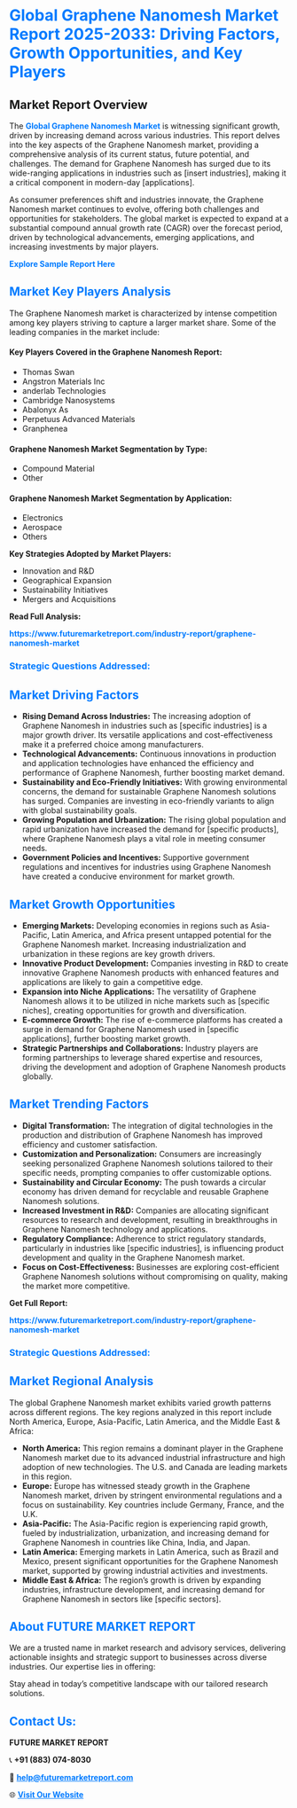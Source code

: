 <h1 style="color: #007BFF;">Global Graphene Nanomesh Market Report 2025-2033: Driving Factors, Growth Opportunities, and Key Players</h1>

<section id="overview">
<h2>Market Report Overview</h2>
<p>The <a href="https://www.futuremarketreport.com/industry-report/graphene-nanomesh-market" style="color: #007BFF; text-decoration: none;"><strong>Global Graphene Nanomesh Market</strong></a> is witnessing significant growth, driven by increasing demand across various industries. This report delves into the key aspects of the Graphene Nanomesh market, providing a comprehensive analysis of its current status, future potential, and challenges. The demand for Graphene Nanomesh has surged due to its wide-ranging applications in industries such as [insert industries], making it a critical component in modern-day [applications].</p>
<p>As consumer preferences shift and industries innovate, the Graphene Nanomesh market continues to evolve, offering both challenges and opportunities for stakeholders. The global market is expected to expand at a substantial compound annual growth rate (CAGR) over the forecast period, driven by technological advancements, emerging applications, and increasing investments by major players.</p>
</section>

<section id="overview">
<p><a href="https://www.futuremarketreport.com/request-sample/reportId=30047" style="color: #007BFF; text-decoration: none;"><strong>Explore Sample Report Here</strong></a></p>
</section>

<section id="key-players">
<h2 style="color: #007BFF;">Market Key Players Analysis</h2>
<p>The Graphene Nanomesh market is characterized by intense competition among key players striving to capture a larger market share. Some of the leading companies in the market include:</p>
<h4>Key Players Covered in the Graphene Nanomesh Report:</h4>
<ul><li>Thomas Swan</li><li>Angstron Materials Inc</li><li>anderlab Technologies</li><li>Cambridge Nanosystems</li><li>Abalonyx As</li><li>Perpetuus Advanced Materials</li><li>Granphenea</li></ul>
<h4>Graphene Nanomesh Market Segmentation by Type:</h4>
<ul><li>Compound Material</li><li>Other</li></ul>

<h4>Graphene Nanomesh Market Segmentation by Application:</h4>
<ul><li>Electronics</li><li>Aerospace</li><li>Others</li></ul>
<p><strong>Key Strategies Adopted by Market Players:</strong></p>
<ul>
<li>Innovation and R&D</li>
<li>Geographical Expansion</li>
<li>Sustainability Initiatives</li>
<li>Mergers and Acquisitions</li>
</ul>
</section>

<section>
<p><strong>Read Full Analysis: </strong></p><a href="https://www.futuremarketreport.com/industry-report/graphene-nanomesh-market" style="color: #007BFF; text-decoration: none;"><strong>https://www.futuremarketreport.com/industry-report/graphene-nanomesh-market</strong></a>
<h3 style="color: #007BFF;">Strategic Questions Addressed:</h3>
</section>

<section id="driving-factors">
<h2 style="color: #007BFF;">Market Driving Factors</h2>
<ul>
<li><strong>Rising Demand Across Industries:</strong> The increasing adoption of Graphene Nanomesh in industries such as [specific industries] is a major growth driver. Its versatile applications and cost-effectiveness make it a preferred choice among manufacturers.</li>
<li><strong>Technological Advancements:</strong> Continuous innovations in production and application technologies have enhanced the efficiency and performance of Graphene Nanomesh, further boosting market demand.</li>
<li><strong>Sustainability and Eco-Friendly Initiatives:</strong> With growing environmental concerns, the demand for sustainable Graphene Nanomesh solutions has surged. Companies are investing in eco-friendly variants to align with global sustainability goals.</li>
<li><strong>Growing Population and Urbanization:</strong> The rising global population and rapid urbanization have increased the demand for [specific products], where Graphene Nanomesh plays a vital role in meeting consumer needs.</li>
<li><strong>Government Policies and Incentives:</strong> Supportive government regulations and incentives for industries using Graphene Nanomesh have created a conducive environment for market growth.</li>
</ul>
</section>

<section id="growth-opportunities">
<h2 style="color: #007BFF;">Market Growth Opportunities</h2>
<ul>
<li><strong>Emerging Markets:</strong> Developing economies in regions such as Asia-Pacific, Latin America, and Africa present untapped potential for the Graphene Nanomesh market. Increasing industrialization and urbanization in these regions are key growth drivers.</li>
<li><strong>Innovative Product Development:</strong> Companies investing in R&D to create innovative Graphene Nanomesh products with enhanced features and applications are likely to gain a competitive edge.</li>
<li><strong>Expansion into Niche Applications:</strong> The versatility of Graphene Nanomesh allows it to be utilized in niche markets such as [specific niches], creating opportunities for growth and diversification.</li>
<li><strong>E-commerce Growth:</strong> The rise of e-commerce platforms has created a surge in demand for Graphene Nanomesh used in [specific applications], further boosting market growth.</li>
<li><strong>Strategic Partnerships and Collaborations:</strong> Industry players are forming partnerships to leverage shared expertise and resources, driving the development and adoption of Graphene Nanomesh products globally.</li>
</ul>
</section>

<section id="trending-factors">
<h2 style="color: #007BFF;">Market Trending Factors</h2>
<ul>
<li><strong>Digital Transformation:</strong> The integration of digital technologies in the production and distribution of Graphene Nanomesh has improved efficiency and customer satisfaction.</li>
<li><strong>Customization and Personalization:</strong> Consumers are increasingly seeking personalized Graphene Nanomesh solutions tailored to their specific needs, prompting companies to offer customizable options.</li>
<li><strong>Sustainability and Circular Economy:</strong> The push towards a circular economy has driven demand for recyclable and reusable Graphene Nanomesh solutions.</li>
<li><strong>Increased Investment in R&D:</strong> Companies are allocating significant resources to research and development, resulting in breakthroughs in Graphene Nanomesh technology and applications.</li>
<li><strong>Regulatory Compliance:</strong> Adherence to strict regulatory standards, particularly in industries like [specific industries], is influencing product development and quality in the Graphene Nanomesh market.</li>
<li><strong>Focus on Cost-Effectiveness:</strong> Businesses are exploring cost-efficient Graphene Nanomesh solutions without compromising on quality, making the market more competitive.</li>
</ul>
</section>

<section>
<p><strong>Get Full Report: </strong></p><a href="https://www.futuremarketreport.com/industry-report/graphene-nanomesh-market" style="color: #007BFF; text-decoration: none;"><strong>https://www.futuremarketreport.com/industry-report/graphene-nanomesh-market</strong></a>
<h3 style="color: #007BFF;">Strategic Questions Addressed:</h3>
</section>


<section id="regional-analysis">
<h2 style="color: #007BFF;">Market Regional Analysis</h2>
<p>The global Graphene Nanomesh market exhibits varied growth patterns across different regions. The key regions analyzed in this report include North America, Europe, Asia-Pacific, Latin America, and the Middle East & Africa:</p>
<ul>
<li><strong>North America:</strong> This region remains a dominant player in the Graphene Nanomesh market due to its advanced industrial infrastructure and high adoption of new technologies. The U.S. and Canada are leading markets in this region.</li>
<li><strong>Europe:</strong> Europe has witnessed steady growth in the Graphene Nanomesh market, driven by stringent environmental regulations and a focus on sustainability. Key countries include Germany, France, and the U.K.</li>
<li><strong>Asia-Pacific:</strong> The Asia-Pacific region is experiencing rapid growth, fueled by industrialization, urbanization, and increasing demand for Graphene Nanomesh in countries like China, India, and Japan.</li>
<li><strong>Latin America:</strong> Emerging markets in Latin America, such as Brazil and Mexico, present significant opportunities for the Graphene Nanomesh market, supported by growing industrial activities and investments.</li>
<li><strong>Middle East & Africa:</strong> The region’s growth is driven by expanding industries, infrastructure development, and increasing demand for Graphene Nanomesh in sectors like [specific sectors].</li>
</ul>
</section>

<footer>
<h2 style="color: #007BFF;">About FUTURE MARKET REPORT</h2>
<p>We are a trusted name in market research and advisory services, delivering actionable insights and strategic support to businesses across diverse industries. Our expertise lies in offering:</p>

<p>Stay ahead in today’s competitive landscape with our tailored research solutions.</p>

<h2 style="color: #007BFF;">Contact Us:</h2>
<p><strong>FUTURE MARKET REPORT</strong></p>
<p>📞 <strong>+91 (883) 074-8030</strong></p>
<p>📧 <strong><a href="mailto:help@futuremarketreport.com" style="color: #007BFF;">help@futuremarketreport.com</a></strong></p>
<p>🌐 <strong><a href="https://www.futuremarketreport.com/" style="color: #007BFF;">Visit Our Website</a></strong></p>
</footer>